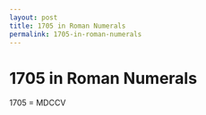 ```yaml
---
layout: post
title: 1705 in Roman Numerals
permalink: 1705-in-roman-numerals
---
```


# 1705 in Roman Numerals

1705 = MDCCV
